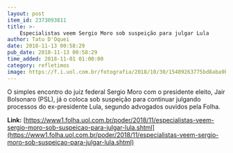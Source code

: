 ```yaml
---
layout: post
item_id: 2373093811
title: >-
    Especialistas veem Sergio Moro sob suspeição para julgar Lula
author: Tatu D'Oquei
date: 2018-11-13 00:58:29
pub_date: 2018-11-13 00:58:29
time_added: 2018-11-01 01:00:00
category: refletimos
image: https://f.i.uol.com.br/fotografia/2018/10/30/15409263775bd8aba9b0440_1540926377_3x2_rt.jpg
---
```


O simples encontro do juiz federal Sergio Moro com o presidente eleito, Jair Bolsonaro (PSL), já o coloca sob suspeição para continuar julgando processos do ex-presidente Lula, segundo advogados ouvidos pela Folha.

**Link:** [https://www1.folha.uol.com.br/poder/2018/11/especialistas-veem-sergio-moro-sob-suspeicao-para-julgar-lula.shtml](https://www1.folha.uol.com.br/poder/2018/11/especialistas-veem-sergio-moro-sob-suspeicao-para-julgar-lula.shtml)

